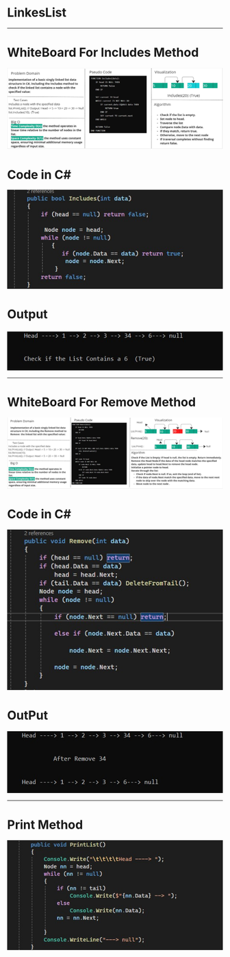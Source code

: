 ﻿# LinkesList
---
# WhiteBoard For Includes Method

![Includes](./Images/INcludes().jpg)

# Code in C#

![Includes](./Images/Includes-Code.jpg)

# Output

![Includes](./Images/Includesoutput.jpg)

---

# WhiteBoard For Remove Method

![Remove](./Images/REmove().jpg)

# Code in C#

![Remove](./Images/Remove-Code.jpg)

# OutPut

![Remove](./Images/RemoveOutput.jpg)

---

# Print Method 

![Print](./Images/Print-Method.jpg)
